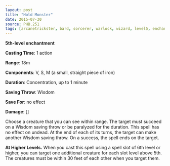 ```yaml
---
layout: post
title: "Hold Monster"
date: 2015-07-30
source: PHB.251
tags: [arcanetrickster, bard, sorcerer, warlock, wizard, level5, enchantment]
---
```


**5th-level enchantment**

**Casting Time**: 1 action

**Range**: 18m

**Components**: V, S, M (a small, straight piece of iron)

**Duration**: Concentration, up to 1 minute

**Saving Throw**: Wisdom

**Save For**: no effect

**Damage**: []

Choose a creature that you can see within range. The target must succeed on a Wisdom saving throw or be paralyzed for the duration. This spell has no effect on undead. At the end of each of its turns, the target can make another Wisdom saving throw. On a success, the spell ends on the target.

**At Higher Levels.** When you cast this spell using a spell slot of 6th level or higher, you can target one additional creature for each slot level above 5th. The creatures must be within 30 feet of each other when you target them.
